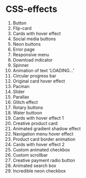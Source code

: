 # CSS-effects

1. Button
2. Flip-card
3. Cards with hover effect
4. Social media buttons
5. Neon buttons
6. Error page
7. Responsive menu
8. Download indicator
9. Spinner
10. Animation of text 'LOADING...'
11. Circular progress bar
12. Original card hover effect
13. Pacman
14. Slider
15. Parallax
16. Glitch effect
17. Rotary buttons
18. Water buttoon
19. Cards with hover effect 1
20. Creative product card
21. Animated gradient shadow effect
22. Navigation menu hover effect
23. Product card border animation
24. Cards with hover effect 2
25. Custom animated checkbox
26. Custom scrollbar
27. Creative payment radio button
28. Animated search box
29. Incredible neon checkbox
